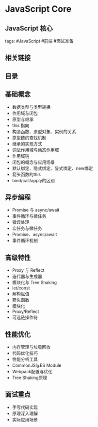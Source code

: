 # JavaScript Core
## JavaScript 核心
tags: #JavaScript #前端 #面试准备

## 相关链接

## 目录

## 基础概念
- 数据类型与类型转换
- 作用域与闭包
- 原型与继承
- this 指向
- 构造函数、原型对象、实例的关系
- 原型链的查找机制
- 继承的实现方式
- 词法作用域与动态作用域
- 作用域链
- 闭包的概念与应用场景
- 默认绑定、隐式绑定、显式绑定、new绑定
- 箭头函数的this
- bind/call/apply的区别

## 异步编程
- Promise 与 async/await
- 事件循环与微任务
- 错误处理
- 宏任务与微任务
- Promise、async/await
- 事件循环机制

## 高级特性
- Proxy 与 Reflect
- 迭代器与生成器
- 模块化与 Tree Shaking
- let/const
- 解构赋值
- 箭头函数
- 模块化
- Proxy/Reflect
- 可选链操作符

## 性能优化
- 内存管理与垃圾回收
- 代码优化技巧
- 性能分析工具
- CommonJS与ES Module
- Webpack配置与优化
- Tree Shaking原理

## 面试重点
- 手写代码实现
- 原理深入理解
- 实际应用场景
